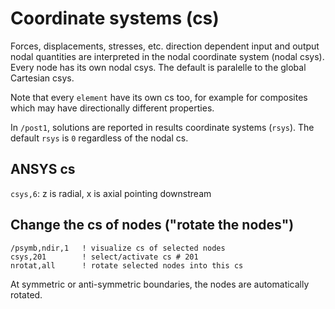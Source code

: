 # Coordinate systems (cs)

Forces, displacements, stresses, etc. direction dependent input and output nodal quantities are interpreted in the nodal coordinate system (nodal csys). Every node has its own nodal csys. The default is paralelle to the global Cartesian csys.

Note that every `element` have its own cs too, for example for composites which may have directionally different properties.

In `/post1`, solutions are reported in results coordinate systems (`rsys`). The default `rsys` is `0` regardless of the nodal cs.

## ANSYS cs

`csys,6`: z is radial, x is axial pointing downstream


## Change the cs of nodes ("rotate the nodes")
```
/psymb,ndir,1   ! visualize cs of selected nodes
csys,201        ! select/activate cs # 201
nrotat,all      ! rotate selected nodes into this cs
```

At symmetric or anti-symmetric boundaries, the nodes are automatically rotated.